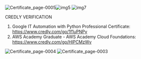 ![Certificate_page-0005](https://github.com/bruhathisp/certificates/assets/91585301/3122f4ff-a760-45ee-ad20-3d37615b5bdb)![img5](https://github.com/bruhathisp/certificates/assets/91585301/53840798-3ec7-4422-8c8b-83a6bcaed634)
![img7](https://github.com/bruhathisp/certificates/assets/91585301/bd5d84fa-eb46-43ed-9129-63a100971f3d)

CREDLY VERIFICATION 
1. Google IT Automation with Python Professional Certificate: https://www.credly.com/go/1f1uPNPy
2. AWS Academy Graduate - AWS Academy Cloud Foundations: https://www.credly.com/go/HIPCMzWv
   
![Certificate_page-0004](https://github.com/bruhathisp/certificates/assets/91585301/e5998c92-792f-452c-96a1-bafab389afb0)
![Certificate_page-0003](https://github.com/bruhathisp/certificates/assets/91585301/8ac8ee64-123e-41e4-9fc2-f5be4a894ef5)
